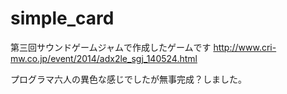 simple_card
===========
第三回サウンドゲームジャムで作成したゲームです 
http://www.cri-mw.co.jp/event/2014/adx2le_sgj_140524.html

プログラマ六人の異色な感じでしたが無事完成？しました。
